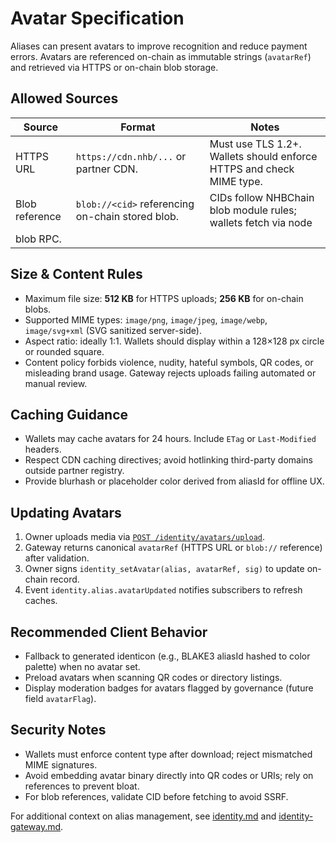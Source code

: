 # Avatar Specification

Aliases can present avatars to improve recognition and reduce payment errors. Avatars are referenced on-chain as immutable
strings (`avatarRef`) and retrieved via HTTPS or on-chain blob storage.

## Allowed Sources

| Source | Format | Notes |
| --- | --- | --- |
| HTTPS URL | `https://cdn.nhb/...` or partner CDN. | Must use TLS 1.2+. Wallets should enforce HTTPS and check MIME type. |
| Blob reference | `blob://<cid>` referencing on-chain stored blob. | CIDs follow NHBChain blob module rules; wallets fetch via node
  blob RPC. |

## Size & Content Rules

* Maximum file size: **512 KB** for HTTPS uploads; **256 KB** for on-chain blobs.
* Supported MIME types: `image/png`, `image/jpeg`, `image/webp`, `image/svg+xml` (SVG sanitized server-side).
* Aspect ratio: ideally 1:1. Wallets should display within a 128×128 px circle or rounded square.
* Content policy forbids violence, nudity, hateful symbols, QR codes, or misleading brand usage. Gateway rejects uploads failing
  automated or manual review.

## Caching Guidance

* Wallets may cache avatars for 24 hours. Include `ETag` or `Last-Modified` headers.
* Respect CDN caching directives; avoid hotlinking third-party domains outside partner registry.
* Provide blurhash or placeholder color derived from aliasId for offline UX.

## Updating Avatars

1. Owner uploads media via [`POST /identity/avatars/upload`](./identity-gateway.md#post-identityavatarsupload).
2. Gateway returns canonical `avatarRef` (HTTPS URL or `blob://` reference) after validation.
3. Owner signs `identity_setAvatar(alias, avatarRef, sig)` to update on-chain record.
4. Event `identity.alias.avatarUpdated` notifies subscribers to refresh caches.

## Recommended Client Behavior

* Fallback to generated identicon (e.g., BLAKE3 aliasId hashed to color palette) when no avatar set.
* Preload avatars when scanning QR codes or directory listings.
* Display moderation badges for avatars flagged by governance (future field `avatarFlag`).

## Security Notes

* Wallets must enforce content type after download; reject mismatched MIME signatures.
* Avoid embedding avatar binary directly into QR codes or URIs; rely on references to prevent bloat.
* For blob references, validate CID before fetching to avoid SSRF.

For additional context on alias management, see [identity.md](./identity.md) and [identity-gateway.md](./identity-gateway.md).
